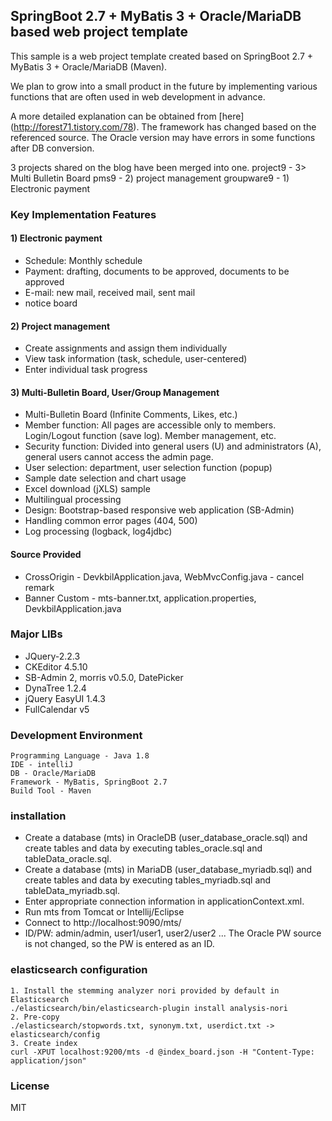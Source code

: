 ## SpringBoot 2.7 + MyBatis 3 + Oracle/MariaDB based web project template ##
This sample is a web project template created based on SpringBoot 2.7 + MyBatis 3 + Oracle/MariaDB (Maven).

We plan to grow into a small product in the future by implementing various functions that are often used in web development in advance.

A more detailed explanation can be obtained from [here] (http://forest71.tistory.com/78).
The framework has changed based on the referenced source.
The Oracle version may have errors in some functions after DB conversion.

3 projects shared on the blog have been merged into one.
project9 - 3> Multi Bulletin Board
pms9 - 2) project management
groupware9 - 1) Electronic payment

### Key Implementation Features ###
#### 1) Electronic payment
- Schedule: Monthly schedule
- Payment: drafting, documents to be approved, documents to be approved
- E-mail: new mail, received mail, sent mail
- notice board
#### 2) Project management
- Create assignments and assign them individually
- View task information (task, schedule, user-centered)
- Enter individual task progress
#### 3) Multi-Bulletin Board, User/Group Management
- Multi-Bulletin Board (Infinite Comments, Likes, etc.)
- Member function: All pages are accessible only to members. Login/Logout function (save log). Member management, etc.
- Security function: Divided into general users (U) and administrators (A), general users cannot access the admin page.
- User selection: department, user selection function (popup)
- Sample date selection and chart usage
- Excel download (jXLS) sample
- Multilingual processing
- Design: Bootstrap-based responsive web application (SB-Admin)
- Handling common error pages (404, 500)
- Log processing (logback, log4jdbc)

#### Source Provided
- CrossOrigin - DevkbilApplication.java, WebMvcConfig.java - cancel remark
- Banner Custom - mts-banner.txt, application.properties, DevkbilApplication.java

### Major LIBs ###
- JQuery-2.2.3
- CKEditor 4.5.10 
- SB-Admin 2, morris v0.5.0, DatePicker
- DynaTree 1.2.4
- jQuery EasyUI 1.4.3
- FullCalendar v5 

### Development Environment ###
    Programming Language - Java 1.8
    IDE - intelliJ
    DB - Oracle/MariaDB
    Framework - MyBatis, SpringBoot 2.7
    Build Tool - Maven

### installation ###
- Create a database (mts) in OracleDB (user_database_oracle.sql) and create tables and data by executing tables_oracle.sql and tableData_oracle.sql.
- Create a database (mts) in MariaDB (user_database_myriadb.sql) and create tables and data by executing tables_myriadb.sql and tableData_myriadb.sql.
- Enter appropriate connection information in applicationContext.xml.
- Run mts from Tomcat or Intellij/Eclipse
- Connect to http://localhost:9090/mts/
- ID/PW: admin/admin, user1/user1, user2/user2 ...
  The Oracle PW source is not changed, so the PW is entered as an ID.

### elasticsearch configuration ###
    1. Install the stemming analyzer nori provided by default in Elasticsearch
    ./elasticsearch/bin/elasticsearch-plugin install analysis-nori
    2. Pre-copy
    ./elasticsearch/stopwords.txt, synonym.txt, userdict.txt -> elasticsearch/config
    3. Create index
    curl -XPUT localhost:9200/mts -d @index_board.json -H "Content-Type: application/json"

### License ###
MIT
  
  
